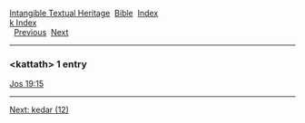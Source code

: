[Intangible Textual Heritage](../../index)  [Bible](../index) 
[Index](index)   
[k Index](_k_)  
  [Previous](c06410)  [Next](c06412) 

------------------------------------------------------------------------

### &lt;kattath&gt; 1 entry

[Jos 19:15](../kjv/jos019.htm#015)  

------------------------------------------------------------------------

[Next: kedar (12)](c06412)
